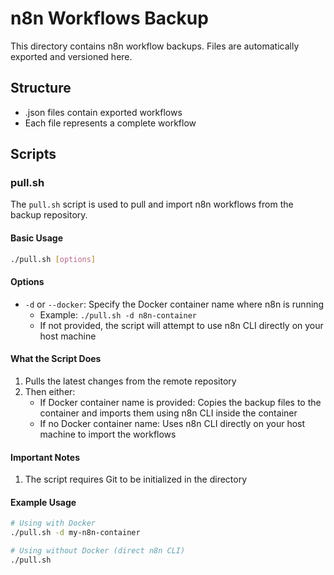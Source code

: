 # n8n Workflows Backup

This directory contains n8n workflow backups.
Files are automatically exported and versioned here.

## Structure
- .json files contain exported workflows
- Each file represents a complete workflow

## Scripts

### pull.sh
The `pull.sh` script is used to pull and import n8n workflows from the backup repository.

#### Basic Usage
```bash
./pull.sh [options]
```

#### Options
- `-d` or `--docker`: Specify the Docker container name where n8n is running
  - Example: `./pull.sh -d n8n-container`
  - If not provided, the script will attempt to use n8n CLI directly on your host machine

#### What the Script Does
1. Pulls the latest changes from the remote repository
2. Then either:
   - If Docker container name is provided: Copies the backup files to the container and imports them using n8n CLI inside the container
   - If no Docker container name: Uses n8n CLI directly on your host machine to import the workflows

#### Important Notes
1. The script requires Git to be initialized in the directory

#### Example Usage
```bash
# Using with Docker
./pull.sh -d my-n8n-container

# Using without Docker (direct n8n CLI)
./pull.sh
```
